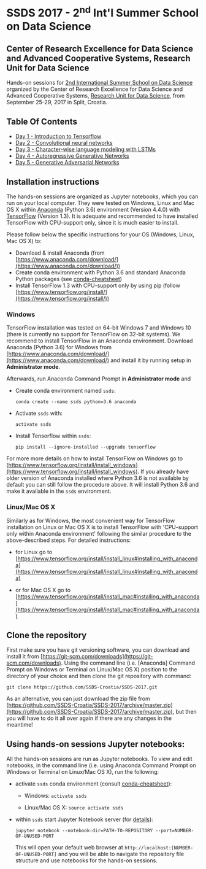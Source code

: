 # SSDS 2017 - 2<sup>nd</sup> Int'l Summer School on Data Science

## Center of Research Excellence for Data Science and Advanced Cooperative Systems, Research Unit for Data Science

Hands-on sessions for [2nd International Summer School on Data Science](https://sites.google.com/site/ssdatascience2017/) organized by the Center of Research Excellence for Data Science and Advanced Cooperative Systems, [Research Unit for Data Science](http://across-datascience.zci.hr/zci/istrazivanje/znanost_o_podatcima), from September 25-29, 2017 in Split, Croatia.

## Table Of Contents

* [Day 1 - Introduction to Tensorflow](https://github.com/SSDS-Croatia/SSDS-2017/tree/master/Day-1)
* [Day 2 - Convolutional neural networks](https://github.com/SSDS-Croatia/SSDS-2017/tree/master/Day-2)
* [Day 3 - Character-wise language modeling with LSTMs](https://github.com/SSDS-Croatia/SSDS-2017/tree/master/Day-3)
* [Day 4 - Autoregressive Generative Networks](https://github.com/SSDS-Croatia/SSDS-2017/tree/master/Day-4)
* [Day 5 - Generative Adversarial Networks](https://github.com/SSDS-Croatia/SSDS-2017/tree/master/Day-5)


## Installation instructions

The hands-on sessions are organized as Jupyter notebooks, which you can run on your local computer.
They were tested on Windows, Linux and Mac OS X within [Anaconda](https://www.anaconda.com) (Python 3.6) environment (Version 4.4.0) with [TensorFlow](https://www.tensorflow.org) (Version 1.3). It is adequate and recommended to have installed TensorFlow with CPU-support only, since it is much easier to install.

Please follow below the specific instructions for your OS (Windows, Linux, Mac OS X) to:
* Download & install Anaconda (from [https://www.anaconda.com/download/](https://www.anaconda.com/download/))  
* Create conda environment with Python 3.6 and standard Anaconda Python packages (see [conda-cheatsheet](https://conda.io/docs/_downloads/conda-cheatsheet.pdf))
* Install TensorFlow 1.3 with CPU-support only by using pip (follow [https://www.tensorflow.org/install/](https://www.tensorflow.org/install/))

### Windows
TensorFlow installation was tested on 64-bit Windows 7 and Windows 10 (there is currently no support for TensorFlow on 32-bit systems). We recommend to install TensorFlow in an Anaconda environment. Download Anaconda (Python 3.6) for Windows from [https://www.anaconda.com/download/](https://www.anaconda.com/download/) and install it by running setup in **Administrator mode**.

Afterwards, run Anaconda Command Prompt in **Administrator mode** and
* Create conda environment named `ssds`:
  ```
  conda create --name ssds python=3.6 anaconda
  ```
* Activate `ssds` with:
  ```
  activate ssds
  ```
* Install Tensorflow within `ssds`:
  ```
  pip install --ignore-installed --upgrade tensorflow
  ```

For more more details on how to install TensorFlow on Windows go to [https://www.tensorflow.org/install/install_windows](https://www.tensorflow.org/install/install_windows). If you already have older version of Anaconda installed where Python 3.6 is not available by default you can still follow the procedure above. It will install Python 3.6 and make it available in the `ssds` environment.

### Linux/Mac OS X
Similarly as for Windows, the most convenient way for TensorFlow installation on Linux or Mac OS X is to install TensorFlow with 'CPU-support only within Anaconda environment' following the similar procedure to the above-described steps. For detailed instructions:

* for Linux go to [https://www.tensorflow.org/install/install_linux#installing_with_anaconda](https://www.tensorflow.org/install/install_linux#installing_with_anaconda)

* or for Mac OS X go to [https://www.tensorflow.org/install/install_mac#installing_with_anaconda](https://www.tensorflow.org/install/install_mac#installing_with_anaconda)


## Clone the repository

First make sure you have git versioning software, you can download and install it from [https://git-scm.com/downloads](https://git-scm.com/downloads). Using the command line (i.e. [Anaconda] Command Prompt on Windows or Terminal on Linux/Mac OS X) position to the directory of your choice and then clone the git repository with command:
  ```
  git clone https://github.com/SSDS-Croatia/SSDS-2017.git
  ```

As an alternative, you can just download the zip file from [https://github.com/SSDS-Croatia/SSDS-2017/archive/master.zip](https://github.com/SSDS-Croatia/SSDS-2017/archive/master.zip), but then you will have to do it all over again if there are any changes in the meantime!


## Using hands-on sessions Jupyter notebooks:
All the hands-on sessions are run as Jupyter notebooks. To view and edit notebooks, in the command line (i.e. using Anaconda Command Prompt on Windows or Terminal on Linux/Mac OS X), run the following:

* activate `ssds` conda environment (consult [conda-cheatsheet](https://conda.io/docs/_downloads/conda-cheatsheet.pdf)):

  - Windows: `activate ssds`

  - Linux/Mac OS X: `source activate ssds`


* within `ssds` start Jupyter Notebook server (for [details](https://jupyter.readthedocs.io/en/latest/running.html#running)):
  ```
  jupyter notebook --notebook-dir=PATH-TO-REPOSITORY --port=NUMBER-OF-UNUSED-PORT
  ```
  This will open your default web browser at `http://localhost:[NUMBER-OF-UNUSED-PORT]` and
  you will be able to navigate the repository file structure and use notebooks for the hands-on sessions.
